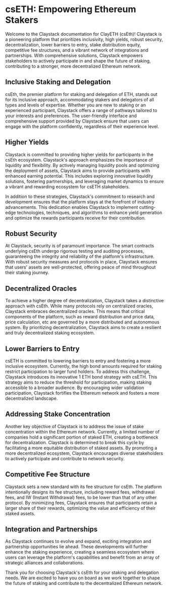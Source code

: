 # csETH: Empowering Ethereum Stakers
Welcome to the Claystack documentation for ClayETH (csEth)! Claystack is a pioneering platform that prioritizes inclusivity, high yields, robust security, decentralization, lower barriers to entry, stake distribution equity, competitive fee structures, and a vibrant network of integrations and partnerships. With comprehensive solutions, Claystack empowers stakeholders to actively participate in and shape the future of staking, contributing to a stronger, more decentralized Ethereum network.

## Inclusive Staking and Delegation
csEth, the premier platform for staking and delegation of ETH, stands out for its inclusive approach, accommodating stakers and delegators of all types and levels of expertise. Whether you are new to staking or an experienced participant, Claystack offers a range of pathways tailored to your interests and preferences. The user-friendly interface and comprehensive support provided by Claystack ensure that users can engage with the platform confidently, regardless of their experience level.

## Higher Yields
Claystack is committed to providing higher yields for participants in the csEth ecosystem. Claystack's approach emphasizes the importance of liquidity and flexibility. By actively managing liquidity pools and optimizing the deployment of assets, Claystack aims to provide participants with enhanced earning potential. This includes exploring innovative liquidity solutions, fostering partnerships, and leveraging market dynamics to ensure a vibrant and rewarding ecosystem for csETH stakeholders.

In addition to these strategies, Claystack's commitment to research and development ensures that the platform stays at the forefront of industry advancements. This dedication enables Claystack to implement cutting-edge technologies, techniques, and algorithms to enhance yield generation and optimize the rewards participants receive for their contribution.

## Robust Security
At Claystack, security is of paramount importance. The smart contracts underlying csEth undergo rigorous testing and auditing processes, guaranteeing the integrity and reliability of the platform's infrastructure. With robust security measures and protocols in place, Claystack ensures that users' assets are well-protected, offering peace of mind throughout their staking journey.

## Decentralized Oracles
To achieve a higher degree of decentralization, Claystack takes a distinctive approach with csEth. While many protocols rely on centralized oracles, Claystack embraces decentralized oracles. This means that critical components of the platform, such as reward distribution and price data, price calculation, etc  are governed by a more distributed and autonomous system. By prioritizing decentralization, Claystack aims to create a resilient and truly decentralized staking ecosystem.

## Lower Barriers to Entry
csETH is committed to lowering barriers to entry and fostering a more inclusive ecosystem. Currently, the high bond amounts required for staking restrict participation to larger fund holders. To address this challenge, Claystack introduces its innovative 1 ETH bond strategy with csETH. This strategy aims to reduce the threshold for participation, making staking accessible to a broader audience. By encouraging wider validation participation, Claystack fortifies the Ethereum network and fosters a more decentralized landscape.

## Addressing Stake Concentration
Another key objective of Claystack is to address the issue of stake concentration within the Ethereum network. Currently, a limited number of companies hold a significant portion of staked ETH, creating a bottleneck for decentralization. Claystack is determined to break this cycle by facilitating a more equitable distribution of staked assets. By promoting a more decentralized ecosystem, Claystack encourages diverse stakeholders to actively participate and contribute to network security.

## Competitive Fee Structure
Claystack sets a new standard with its fee structure for csEth. The platform intentionally designs its fee structure, including reward fees, withdrawal fees, and IW (Instant Withdrawal) fees, to be lower than that of any other protocol. By minimizing fees, Claystack ensures that participants retain a larger share of their rewards, optimizing the value and efficiency of their staked assets.

## Integration and Partnerships
As Claystack continues to evolve and expand, exciting integration and partnership opportunities lie ahead. These developments will further enhance the staking experience, creating a seamless ecosystem where users can leverage the platform's capabilities and benefit from an array of strategic alliances and collaborations.

Thank you for choosing Claystack's csEth for your staking and delegation needs. We are excited to have you on board as we work together to shape the future of staking and contribute to the decentralized Ethereum network.